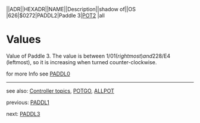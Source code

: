 ||ADR||HEXADR||NAME||Description||shadow of||OS  
|626|$0272|PADDL2|Paddle 3|[POT2](../POT2/index.md) |all  
# Values  
Value of Paddle 3. The value is between 1/$01 (rightmost) and 228/$E4 (leftmost), so it is increasing when turned counter-clockwise.  
  
for more Info see [PADDL0](../PADDL0/index.md)  
  
  
---
see also: [Controller topics](../Controller_topics/index.md), [POTGO](../POTGO/index.md), [ALLPOT](../ALLPOT/index.md)  
  
previous: [PADDL1](../PADDL1/index.md)  
  
next: [PADDL3](../PADDL3/index.md)  
